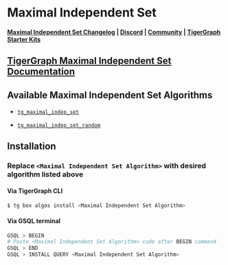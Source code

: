 
# Maximal Independent Set

#### [Maximal Independent Set Changelog](https://github.com/tigergraph/gsql-graph-algorithms/blob/master/algorithms/Path/maximal_independent_set/CHANGELOG.md) | [Discord](https://discord.gg/vFbmPyvJJN) | [Community](https://community.tigergraph.com) | [TigerGraph Starter Kits](https://github.com/zrougamed/TigerGraph-Starter-Kits-Parser)

## [TigerGraph Maximal Independent Set Documentation](https://docs.tigergraph.com/graph-ml/current/classification-algorithms/maximal-independent-set)

## Available Maximal Independent Set Algorithms 

* [`tg_maximal_indep_set`](https://github.com/tigergraph/gsql-graph-algorithms/blob/master/algorithms/Classification/maximal_independent_set/tg_maximal_indep_set.gsql)

* [`tg_maximal_indep_set_random`](https://github.com/tigergraph/gsql-graph-algorithms/blob/master/algorithms/Classification/maximal_independent_set/tg_maximal_indep_set_random.gsql)

## Installation 

### Replace `<Maximal Independent Set Algorithm>` with desired algorithm listed above 

#### Via TigerGraph CLI

```bash
$ tg box algos install <Maximal Independent Set Algorithm>
```

#### Via GSQL terminal

```bash
GSQL > BEGIN
# Paste <Maximal Independent Set Algorithm> code after BEGIN command
GSQL > END 
GSQL > INSTALL QUERY <Maximal Independent Set Algorithm>
```
